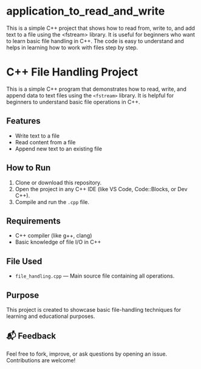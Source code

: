 # application_to_read_and_write
This is a simple C++ project that shows how to read from, write to, and add text to a file using the &lt;fstream> library. It is useful for beginners who want to learn basic file handling in C++. The code is easy to understand and helps in learning how to work with files step by step.

#  C++ File Handling Project

This is a simple C++ program that demonstrates how to read, write, and append data to text files using the `<fstream>` library. It is helpful for beginners to understand basic file operations in C++.

##  Features

- Write text to a file
- Read content from a file
- Append new text to an existing file

##  How to Run

1. Clone or download this repository.
2. Open the project in any C++ IDE (like VS Code, Code::Blocks, or Dev C++).
3. Compile and run the `.cpp` file.

##  Requirements

- C++ compiler (like g++, clang)
- Basic knowledge of file I/O in C++

##  File Used

- `file_handling.cpp` — Main source file containing all operations.

##  Purpose

This project is created to showcase basic file-handling techniques for learning and educational purposes.

## 📬 Feedback

Feel free to fork, improve, or ask questions by opening an issue. Contributions are welcome!
